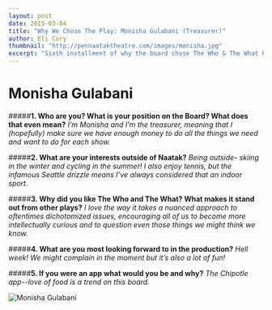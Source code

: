 ```yaml
---
layout: post
date: 2015-03-04
title: "Why We Chose The Play: Monisha Gulabani (Treasurer)"
author: Eli Cory
thumbnail: "http://pennaataktheatre.com/images/monisha.jpg"
excerpt: "Sixth installment of why the board chose The Who & The What by Ayad Akhtar."
---
```


Monisha Gulabani
================

#####**1. Who are you? What is your position on the Board? What does that even mean?**
*I’m Monisha and I’m the treasurer, meaning that I (hopefully) make sure we have enough money to do all the things we need and want to do for each show.*

#####**2. What are your interests outside of Naatak?**
*Being outside- skiing in the winter and cycling in the summer! I also enjoy tennis, but the infamous Seattle drizzle means I’ve always considered that an indoor sport.*

#####**3. Why did you like The Who and The What? What makes it stand out from other plays?**
*I love the way it takes a nuanced approach to oftentimes dichotomized issues, encouraging all of us to become more intellectually curious and to question even those things we might think we know.*

#####**4. What are you most looking forward to in the production?**
*Hell week! We might complain in the moment but it’s also a lot of fun!*

#####**5. If you were an app what would you be and why?**
*The Chipotle app--love of food is a trend on this board.*

![Monisha Gulabani](http://pennaataktheatre.com/images/monisha.jpg)